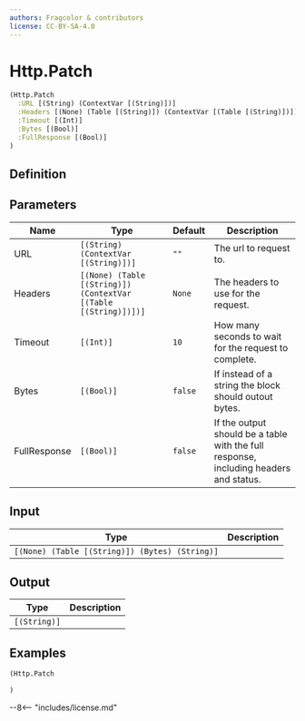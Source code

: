 ```yaml
---
authors: Fragcolor & contributors
license: CC-BY-SA-4.0
---
```



# Http.Patch

```clojure
(Http.Patch
  :URL [(String) (ContextVar [(String)])]
  :Headers [(None) (Table [(String)]) (ContextVar [(Table [(String)])])]
  :Timeout [(Int)]
  :Bytes [(Bool)]
  :FullResponse [(Bool)]
)
```


## Definition




## Parameters

| Name | Type | Default | Description |
|------|------|---------|-------------|
| URL | `[(String) (ContextVar [(String)])]` | `""` | The url to request to. |
| Headers | `[(None) (Table [(String)]) (ContextVar [(Table [(String)])])]` | `None` | The headers to use for the request. |
| Timeout | `[(Int)]` | `10` | How many seconds to wait for the request to complete. |
| Bytes | `[(Bool)]` | `false` | If instead of a string the block should outout bytes. |
| FullResponse | `[(Bool)]` | `false` | If the output should be a table with the full response, including headers and status. |


## Input

| Type | Description |
|------|-------------|
| `[(None) (Table [(String)]) (Bytes) (String)]` |  |


## Output

| Type | Description |
|------|-------------|
| `[(String)]` |  |


## Examples

```clojure
(Http.Patch

)
```


--8<-- "includes/license.md"
